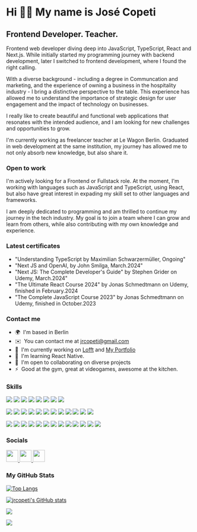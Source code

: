 Hi 👋🏻 My name is José Copeti
===============================================================================================================================================

Frontend Developer. Teacher.
----------------------------

Frontend web developer diving deep into JavaScript, TypeScript, React and Next.js. While initially started my programming journey with backend development, later I switched to frontend development, where I found the right calling. 

With a diverse background - including a degree in Communcation and marketing, and the experience of owning a business in the hospitality industry - I bring a distinctive perspective to the table. This experience has allowed me to understand the importance of strategic design for user engagement and the impact of technology on businesses. 

I really like to create beautiful and functional web applications that resonates with the intended audience, and I am looking for new challenges and opportunities to grow.

I'm currently working as freelancer teacher at Le Wagon Berlin. Graduated in web development at the same institution, my journey has allowed me to not only absorb new knowledge, but also share it. 

### Open to work

I'm actively looking for a Frontend or Fullstack role. At the moment, I'm working with languages such as JavaScript and TypeScript, using React, but also have great interest in expading my skill set to other languages and frameworks. 

I am deeply dedicated to programming and am thrilled to continue my journey in the tech industry. My goal is to join a team where I can grow and learn from others, while also contributing with my own knowledge and experience. 

### Latest certificates

- "Understanding TypeScript by Maximilian Schwarzermüller, Ongoing"
- "Next JS and OpenAI, by John Smilga, March.2024"
- "Next JS: The Complete Developer's Guide" by Stephen Grider on Udemy, March.2024"
- "The Ultimate React Course 2024" by Jonas Schmedtmann on Udemy, finished in February.2024
- "The Complete JavaScript Course 2023" by Jonas Schmedtmann on Udemy, finished in October.2023

### Contact me

* 🌍  I'm based in Berlin
* ✉️  You can contact me at [jrcopeti@gmail.com](mailto:jrcopeti@gmail.com)
* 🚀  I'm currently working on [Lofft](https://github.com/LofftApp) and [My Portfolio](https://github.com/jrcopeti/portfolio)
* 🧠  I'm learning React Native.
* 🤝  I'm open to collaborating on diverse projects
* ⚡  Good at the gym, great at videogames, awesome at the kitchen.

### Skills

![](https://img.shields.io/badge/TypeScript-007ACC?style=for-the-badge&logo=typescript&logoColor=white)
![](https://img.shields.io/badge/JavaScript-F7DF1E?style=for-the-badge&logo=javascript&logoColor=black)
![](https://img.shields.io/badge/Next.js-000000?style=for-the-badge&logo=next.js&logoColor=white)
![](https://img.shields.io/badge/React-61DAFB?style=for-the-badge&logo=react&logoColor=white)
![](https://img.shields.io/badge/HTML5-E34F26?style=for-the-badge&logo=html5&logoColor=white)
![](https://img.shields.io/badge/CSS3-1572B6?style=for-the-badge&logo=css3&logoColor=white)
![](https://img.shields.io/badge/Node.js-43853D?style=for-the-badge&logo=node.js&logoColor=white)
![](https://img.shields.io/badge/Ruby_on_Rails-CC0000?style=for-the-badge&logo=ruby-on-rails&logoColor=white)

![](https://img.shields.io/badge/Tailwind_CSS-38B2AC?style=for-the-badge&logo=tailwind-css&logoColor=white)
![](https://img.shields.io/badge/React_Query-FF4154?style=for-the-badge&logo=ReactQuery&logoColor=white)
![](https://img.shields.io/badge/Redux-593D88?style=for-the-badge&logo=redux&logoColor=white)
![](https://img.shields.io/badge/Styled_Components-DB7093?style=for-the-badge&logo=styled-components&logoColor=white)
![](https://img.shields.io/badge/React_Hook_Form-007ACC?style=for-the-badge&logo=react-hook-form&logoColor=white)
![](https://img.shields.io/badge/React_Router-CA4245?style=for-the-badge&logo=react-router&logoColor=white)
![](https://img.shields.io/badge/PostgreSQL-336791?style=for-the-badge&logo=postgresql&logoColor=white)
![](https://img.shields.io/badge/Supabase-000000?style=for-the-badge&logo=supabase&logoColor=white)
![](https://img.shields.io/badge/Prisma-2D3748?style=for-the-badge&logo=prisma&logoColor=white)
![](https://img.shields.io/badge/OpenAi-12000?style=for-the-badge&logo=openai&logoColor=white)
![](https://img.shields.io/badge/DaisyUI-2B6CB0?style=for-the-badge&logo=tailwind-css&logoColor=white)
![](https://img.shields.io/badge/NextUI-000000?style=for-the-badge&logo=next.js&logoColor=white)


![](https://img.shields.io/badge/Git-F05032?style=for-the-badge&logo=git&logoColor=white)
![](https://img.shields.io/badge/GitHub-181717?style=for-the-badge&logo=github&logoColor=white)
![](https://img.shields.io/badge/Vite-B73BFE?style=for-the-badge&logo=vite&logoColor=FFD62E)
![](https://img.shields.io/badge/Vercel-000000?style=for-the-badge&logo=vercel&logoColor=white)
![](https://img.shields.io/badge/Netlify-00C7B7?style=for-the-badge&logo=netlify&logoColor=white)
![](https://img.shields.io/badge/Heroku-430098?style=for-the-badge&logo=heroku&logoColor=white)
![](https://img.shields.io/badge/npm-CB3837?style=for-the-badge&logo=npm&logoColor=white)
![](https://img.shields.io/badge/Webpack-8DD6F9?style=for-the-badge&logo=Webpack&logoColor=white)
![](https://img.shields.io/badge/Yarn-2C8EBB?style=for-the-badge&logo=yarn&logoColor=white)
![](https://img.shields.io/badge/postcss-DD3A0A?style=for-the-badge&logo=postcss&logoColor=white)
![](https://img.shields.io/badge/ESLint-4B32C3?style=for-the-badge&logo=eslint&logoColor=white)
![](https://img.shields.io/badge/Prettier-F7B93E?style=for-the-badge&logo=prettier&logoColor=white)
![](https://img.shields.io/badge/Recharts-FF6384?style=for-the-badge&logo=chartdotjs&logoColor=white)


### Socials

<p align="left"> <a href="https://discord.com/users/jrcopeti" target="_blank" rel="noreferrer"> <picture> <source media="(prefers-color-scheme: dark)" srcset="https://raw.githubusercontent.com/danielcranney/readme-generator/main/public/icons/socials/discord-dark.svg" /> <source media="(prefers-color-scheme: light)" srcset="https://raw.githubusercontent.com/danielcranney/readme-generator/main/public/icons/socials/discord.svg" /> <img src="https://raw.githubusercontent.com/danielcranney/readme-generator/main/public/icons/socials/discord.svg" width="32" height="32" /> </picture> </a> <a href="https://www.github.com/jrcopeti" target="_blank" rel="noreferrer"> <picture> <source media="(prefers-color-scheme: dark)" srcset="https://raw.githubusercontent.com/danielcranney/readme-generator/main/public/icons/socials/github-dark.svg" /> <source media="(prefers-color-scheme: light)" srcset="https://raw.githubusercontent.com/danielcranney/readme-generator/main/public/icons/socials/github.svg" /> <img src="https://raw.githubusercontent.com/danielcranney/readme-generator/main/public/icons/socials/github.svg" width="32" height="32" /> </picture> </a> <a href="https://www.linkedin.com/in/josecopeti" target="_blank" rel="noreferrer"> <picture> <source media="(prefers-color-scheme: dark)" srcset="https://raw.githubusercontent.com/danielcranney/readme-generator/main/public/icons/socials/linkedin-dark.svg" /> <source media="(prefers-color-scheme: light)" srcset="https://raw.githubusercontent.com/danielcranney/readme-generator/main/public/icons/socials/linkedin.svg" /> <img src="https://raw.githubusercontent.com/danielcranney/readme-generator/main/public/icons/socials/linkedin.svg" width="32" height="32" /> </picture> </a></p>

### My GitHub Stats

[![Top Langs](https://github-readme-stats.vercel.app/api/top-langs/?username=jrcopeti)](https://github.com/anuraghazra/github-readme-stats)

<a href="http://www.github.com/jrcopeti"><img src="https://github-readme-stats.vercel.app/api?username=jrcopeti&show_icons=true&hide=issues,contribs&count_private=true&title_color=10b981&text_color=000000&icon_color=0891b2&bg_color=ffffff&hide_border=true&show_icons=true" alt="jrcopeti's GitHub stats" /></a>

<a href="http://www.github.com/jrcopeti"><img src="https://github-readme-streak-stats.herokuapp.com/?user=jrcopeti&stroke=000000&background=ffffff&ring=10b981&fire=10b981&currStreakNum=000000&currStreakLabel=10b981&sideNums=000000&sideLabels=000000&dates=000000&hide_border=true" /></a>

![](https://komarev.com/ghpvc/?username=jrcopeti&color=green)

